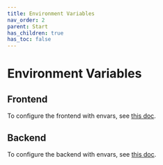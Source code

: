 ```yaml
---
title: Environment Variables
nav_order: 2
parent: Start
has_children: true
has_toc: false
---
```


# Environment Variables

## Frontend

To configure the frontend with envars, see [this doc](./frontend).

## Backend

To configure the backend with envars, see [this doc](./backend).
